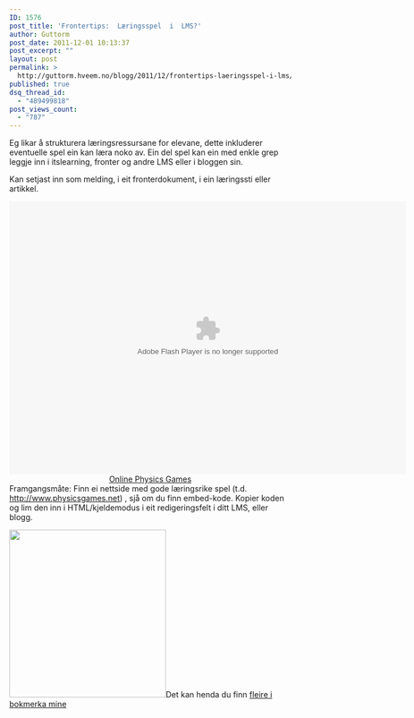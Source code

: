 ```yaml
---
ID: 1576
post_title: 'Frontertips:  Læringsspel  i  LMS?'
author: Guttorm
post_date: 2011-12-01 10:13:37
post_excerpt: ""
layout: post
permalink: >
  http://guttorm.hveem.no/blogg/2011/12/frontertips-laeringsspel-i-lms/
published: true
dsq_thread_id:
  - "489499818"
post_views_count:
  - "787"
---
```

Eg likar å strukturera læringsressursane for elevane, dette inkluderer eventuelle spel ein kan læra noko av. Ein del spel kan ein med enkle grep leggje inn i itslearning, fronter og andre LMS eller i bloggen sin.

Kan setjast inn som melding, i eit fronterdokument, i ein læringssti eller artikkel.
<div align="center"><object width="710" height="488" classid="clsid:d27cdb6e-ae6d-11cf-96b8-444553540000" codebase="http://download.macromedia.com/pub/shockwave/cabs/flash/swflash.cab#version=6,0,40,0"><param name="src" value="http://www.physicsgames.net/swf/cargobridge.swf" /><embed width="710" height="488" type="application/x-shockwave-flash" src="http://www.physicsgames.net/swf/cargobridge.swf" /></object></div>
<div align="center"><a href="http://www.physicsgames.net/">Online Physics Games</a></div>
Framgangsmåte:
Finn ei nettside med gode læringsrike spel (t.d. <a href="http://www.physicsgames.net" target="_blank">http://www.physicsgames.net</a>) , sjå om du finn embed-kode. Kopier koden og lim den inn i HTML/kjeldemodus i eit redigeringsfelt i ditt LMS, eller blogg.

<a href="http://guttorm.hveem.no/blogg/wp-content/uploads/2011/12/test-pilot.jpg"><img class="alignright size-medium wp-image-1577" title="test-pilot" src="http://guttorm.hveem.no/blogg/wp-content/uploads/2011/12/test-pilot-280x300.jpg" alt="" width="280" height="300" /></a>Det kan henda du finn <a href="http://www.diigo.com/user/guttorm1979/edugames" target="_blank">fleire i bokmerka mine</a>